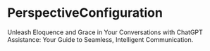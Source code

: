 # PerspectiveConfiguration
Unleash Eloquence and Grace in Your Conversations with ChatGPT Assistance: Your Guide to Seamless, Intelligent Communication.
